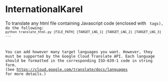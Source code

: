 # InternationalKarel

To translate any html file containing Javascript code (enclosed with <code> tags), do the following:
`python translate_html.py [FILE_PATH] [TARGET_LNG_1] [TARGET_LNG_2] [TARGET_LNG_3] ...`

You can add however many target languages you want. However, they must be supported by the Google Cloud Translate API. Each language should be formatted in the corresponding ISO-639-1 code in string form. (See https://cloud.google.com/translate/docs/languages for more details.)
